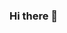 ### Hi there 👋

<!--
**halilacari/halilacari** is a ✨ _special_ ✨ repository because its `README.md` (this file) appears on your GitHub profile.

Here are some ideas to get you started:
- 🖐 Merhaba! Ben Halil Açarı. Erciyes üniversitesi Bilgisayar Mühendisliği 4.sınıf öğrencisiyim.
  Backend tasarım alanında kendimi geliştirmekteyim. Öğrenmeye ve araştırmaya açık ve sürekli kendimi geliştirmekle meşgulum.
- 🔭 I am currently actively learning C#, -SQL and ADO.NET.
- 💻 Although I have learned a lot since the moment I started software, I know that I still have a lot to learn.
- 📫 If you want to reach me, you can look at my contact information.
- 🙃 I'll leave it below so you can take a look at some of the projects I've done to improve myself.
- 🎈  I wish you good and healthy days.
